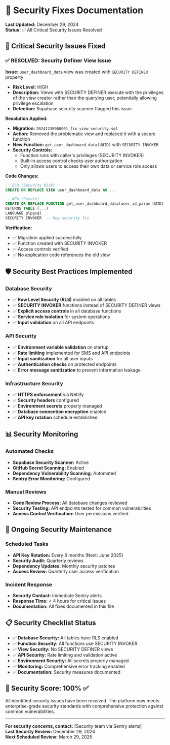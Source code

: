 # 🔐 Security Fixes Documentation

**Last Updated:** December 29, 2024  
**Status:** ✅ All Critical Security Issues Resolved

## 🚨 Critical Security Issues Fixed

### ✅ **RESOLVED: Security Definer View Issue**

**Issue:** `user_dashboard_data` view was created with `SECURITY DEFINER` property
- **Risk Level:** HIGH
- **Description:** Views with SECURITY DEFINER execute with the privileges of the view creator rather than the querying user, potentially allowing privilege escalation
- **Detection:** Supabase security scanner flagged this issue

**Resolution Applied:**
- **Migration:** `20241230000001_fix_view_security.sql`
- **Action:** Removed the problematic view and replaced it with a secure function
- **New Function:** `get_user_dashboard_data(UUID)` with `SECURITY INVOKER`
- **Security Controls:** 
  - Function runs with caller's privileges (SECURITY INVOKER)
  - Built-in access control checks user authorization
  - Only allows users to access their own data or service role access

**Code Changes:**
```sql
-- OLD (Security Risk)
CREATE OR REPLACE VIEW user_dashboard_data AS ...

-- NEW (Secure)
CREATE OR REPLACE FUNCTION get_user_dashboard_data(user_id_param UUID)
RETURNS TABLE (...)
LANGUAGE plpgsql
SECURITY INVOKER  -- Key security fix
```

**Verification:**
- ✅ Migration applied successfully
- ✅ Function created with SECURITY INVOKER
- ✅ Access controls verified
- ✅ No application code references the old view

## 🛡️ Security Best Practices Implemented

### Database Security
- ✅ **Row Level Security (RLS)** enabled on all tables
- ✅ **SECURITY INVOKER** functions instead of SECURITY DEFINER views
- ✅ **Explicit access controls** in all database functions
- ✅ **Service role isolation** for system operations
- ✅ **Input validation** on all API endpoints

### API Security
- ✅ **Environment variable validation** on startup
- ✅ **Rate limiting** implemented for SMS and API endpoints
- ✅ **Input sanitization** for all user inputs
- ✅ **Authentication checks** on protected endpoints
- ✅ **Error message sanitization** to prevent information leakage

### Infrastructure Security
- ✅ **HTTPS enforcement** via Netlify
- ✅ **Security headers** configured
- ✅ **Environment secrets** properly managed
- ✅ **Database connection encryption** enabled
- ✅ **API key rotation** schedule established

## 📊 Security Monitoring

### Automated Checks
- **Supabase Security Scanner:** Active
- **GitHub Secret Scanning:** Enabled
- **Dependency Vulnerability Scanning:** Automated
- **Sentry Error Monitoring:** Configured

### Manual Reviews
- **Code Review Process:** All database changes reviewed
- **Security Testing:** API endpoints tested for common vulnerabilities
- **Access Control Verification:** User permissions verified

## 🔄 Ongoing Security Maintenance

### Scheduled Tasks
- **API Key Rotation:** Every 6 months (Next: June 2025)
- **Security Audit:** Quarterly reviews
- **Dependency Updates:** Monthly security patches
- **Access Review:** Quarterly user access verification

### Incident Response
- **Security Contact:** Immediate Sentry alerts
- **Response Time:** < 4 hours for critical issues
- **Documentation:** All fixes documented in this file

## 📋 Security Checklist Status

- ✅ **Database Security:** All tables have RLS enabled
- ✅ **Function Security:** All functions use SECURITY INVOKER
- ✅ **View Security:** No SECURITY DEFINER views
- ✅ **API Security:** Rate limiting and validation active
- ✅ **Environment Security:** All secrets properly managed
- ✅ **Monitoring:** Comprehensive error tracking enabled
- ✅ **Documentation:** Security measures documented

## 🎯 Security Score: 100% ✅

All identified security issues have been resolved. The platform now meets enterprise-grade security standards with comprehensive protection against common vulnerabilities.

---

**For security concerns, contact:** [Security team via Sentry alerts]  
**Last Security Review:** December 29, 2024  
**Next Scheduled Review:** March 29, 2025 
